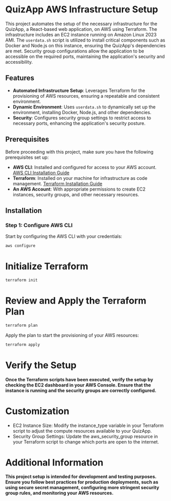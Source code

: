 # QuizApp AWS Infrastructure Setup

This project automates the setup of the necessary infrastructure for the QuizApp, a React-based web application, on AWS using Terraform. The infrastructure includes an EC2 instance running on Amazon Linux 2023 AMI. The `userdata.sh` script is utilized to install critical components such as Docker and Node.js on this instance, ensuring the QuizApp's dependencies are met. Security group configurations allow the application to be accessible on the required ports, maintaining the application's security and accessibility.

## Features

- **Automated Infrastructure Setup**: Leverages Terraform for the provisioning of AWS resources, ensuring a repeatable and consistent environment.
- **Dynamic Environment**: Uses `userdata.sh` to dynamically set up the environment, installing Docker, Node.js, and other dependencies.
- **Security**: Configures security group settings to restrict access to necessary ports, enhancing the application's security posture.

## Prerequisites

Before proceeding with this project, make sure you have the following prerequisites set up:

- **AWS CLI**: Installed and configured for access to your AWS account. [AWS CLI Installation Guide](https://docs.aws.amazon.com/cli/latest/userguide/cli-chap-install.html)
- **Terraform**: Installed on your machine for infrastructure as code management. [Terraform Installation Guide](https://learn.hashicorp.com/tutorials/terraform/install-cli)
- **An AWS Account**: With appropriate permissions to create EC2 instances, security groups, and other necessary resources.

## Installation

### Step 1: Configure AWS CLI

Start by configuring the AWS CLI with your credentials:

```bash
aws configure
```

# Initialize Terraform
```bash
terraform init
```

# Review and Apply the Terraform Plan
```bash
terraform plan
```
Apply the plan to start the provisioning of your AWS resources:
```bash
terraform apply
```

# Verify the Setup
**Once the Terraform scripts have been executed, verify the setup by checking the EC2 dashboard in your AWS Console. Ensure that the instance is running and the security groups are correctly configured.**

# Customization
- EC2 Instance Size: Modify the instance_type variable in your Terraform script to adjust the compute resources available to your QuizApp.
- Security Group Settings: Update the aws_security_group resource in your Terraform script to change which ports are open to the internet.

# Additional Information
**This project setup is intended for development and testing purposes. Ensure you follow best practices for production deployments, such as using secure secret management, configuring more stringent security group rules, and monitoring your AWS resources.**


